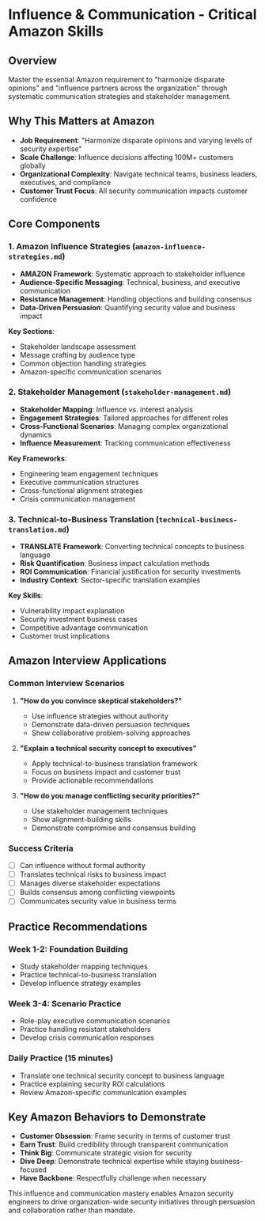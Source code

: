 # Influence & Communication - Critical Amazon Skills

## Overview
Master the essential Amazon requirement to "harmonize disparate opinions" and "influence partners across the organization" through systematic communication strategies and stakeholder management.

## Why This Matters at Amazon
- **Job Requirement**: "Harmonize disparate opinions and varying levels of security expertise"
- **Scale Challenge**: Influence decisions affecting 100M+ customers globally
- **Organizational Complexity**: Navigate technical teams, business leaders, executives, and compliance
- **Customer Trust Focus**: All security communication impacts customer confidence

## Core Components

### 1. Amazon Influence Strategies (`amazon-influence-strategies.md`)
- **AMAZON Framework**: Systematic approach to stakeholder influence
- **Audience-Specific Messaging**: Technical, business, and executive communication
- **Resistance Management**: Handling objections and building consensus
- **Data-Driven Persuasion**: Quantifying security value and business impact

**Key Sections**:
- Stakeholder landscape assessment
- Message crafting by audience type
- Common objection handling strategies
- Amazon-specific communication scenarios

### 2. Stakeholder Management (`stakeholder-management.md`)
- **Stakeholder Mapping**: Influence vs. interest analysis
- **Engagement Strategies**: Tailored approaches for different roles
- **Cross-Functional Scenarios**: Managing complex organizational dynamics
- **Influence Measurement**: Tracking communication effectiveness

**Key Frameworks**:
- Engineering team engagement techniques
- Executive communication structures
- Cross-functional alignment strategies
- Crisis communication management

### 3. Technical-to-Business Translation (`technical-business-translation.md`)
- **TRANSLATE Framework**: Converting technical concepts to business language
- **Risk Quantification**: Business impact calculation methods
- **ROI Communication**: Financial justification for security investments
- **Industry Context**: Sector-specific translation examples

**Key Skills**:
- Vulnerability impact explanation
- Security investment business cases
- Competitive advantage communication
- Customer trust implications

## Amazon Interview Applications

### Common Interview Scenarios
1. **"How do you convince skeptical stakeholders?"**
   - Use influence strategies without authority
   - Demonstrate data-driven persuasion techniques
   - Show collaborative problem-solving approaches

2. **"Explain a technical security concept to executives"**
   - Apply technical-to-business translation framework
   - Focus on business impact and customer trust
   - Provide actionable recommendations

3. **"How do you manage conflicting security priorities?"**
   - Use stakeholder management techniques
   - Show alignment-building skills
   - Demonstrate compromise and consensus building

### Success Criteria
- [ ] Can influence without formal authority
- [ ] Translates technical risks to business impact
- [ ] Manages diverse stakeholder expectations
- [ ] Builds consensus among conflicting viewpoints
- [ ] Communicates security value in business terms

## Practice Recommendations

### Week 1-2: Foundation Building
- Study stakeholder mapping techniques
- Practice technical-to-business translation
- Develop influence strategy examples

### Week 3-4: Scenario Practice  
- Role-play executive communication scenarios
- Practice handling resistant stakeholders
- Develop crisis communication responses

### Daily Practice (15 minutes)
- Translate one technical security concept to business language
- Practice explaining security ROI calculations
- Review Amazon-specific communication examples

## Key Amazon Behaviors to Demonstrate
- **Customer Obsession**: Frame security in terms of customer trust
- **Earn Trust**: Build credibility through transparent communication  
- **Think Big**: Communicate strategic vision for security
- **Dive Deep**: Demonstrate technical expertise while staying business-focused
- **Have Backbone**: Respectfully challenge when necessary

This influence and communication mastery enables Amazon security engineers to drive organization-wide security initiatives through persuasion and collaboration rather than mandate.